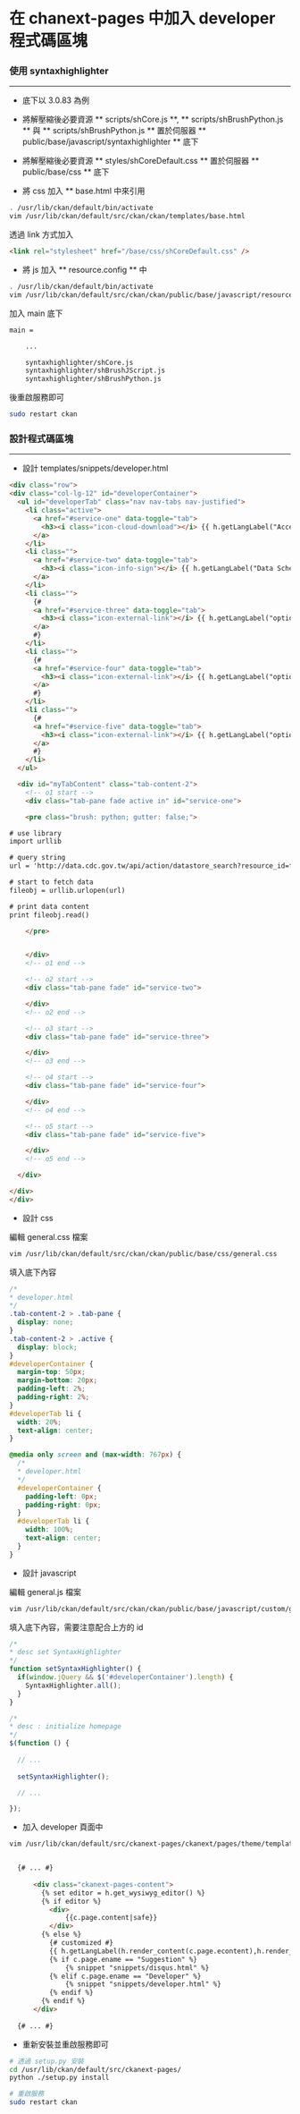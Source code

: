 # 在 chanext-pages 中加入 developer 程式碼區塊

<script type="text/javascript" src="../js/general.js"></script>

### 使用 syntaxhighlighter
---

* 底下以 3.0.83 為例

* 將解壓縮後必要資源 ** scripts/shCore.js **, ** scripts/shBrushPython.js ** 與 ** scripts/shBrushPython.js ** 置於伺服器 ** public/base/javascript/syntaxhighlighter ** 底下

* 將解壓縮後必要資源 ** styles/shCoreDefault.css ** 置於伺服器 ** public/base/css ** 底下

* 將 css 加入 ** base.html 中來引用

```bash
. /usr/lib/ckan/default/bin/activate
vim /usr/lib/ckan/default/src/ckan/ckan/templates/base.html
```

透過 link 方式加入

```html
<link rel="stylesheet" href="/base/css/shCoreDefault.css" />
```

* 將 js 加入 ** resource.config ** 中

```bash
. /usr/lib/ckan/default/bin/activate
vim /usr/lib/ckan/default/src/ckan/ckan/public/base/javascript/resource.config
```

加入 main 底下

```bash
main =

    ...

    syntaxhighlighter/shCore.js
    syntaxhighlighter/shBrushJScript.js
    syntaxhighlighter/shBrushPython.js
```

後重啟服務即可

```bash
sudo restart ckan
```

### 設計程式碼區塊
---

* 設計 templates/snippets/developer.html

```html
<div class="row">
<div class="col-lg-12" id="developerContainer">
  <ul id="developerTab" class="nav nav-tabs nav-justified">
    <li class="active">
      <a href="#service-one" data-toggle="tab">
        <h3><i class="icon-cloud-download"></i> {{ h.getLangLabel("Access Data","取得資料") }}</h3>
      </a>
    </li>
    <li class="">
      <a href="#service-two" data-toggle="tab">
        <h3><i class="icon-info-sign"></i> {{ h.getLangLabel("Data Schema","取得綱目") }}</h3>
      </a>
    </li>
    <li class="">
      {#
      <a href="#service-three" data-toggle="tab">
        <h3><i class="icon-external-link"></i> {{ h.getLangLabel("option3","選項3") }}</h3>
      </a>
      #}
    </li>
    <li class="">
      {#
      <a href="#service-four" data-toggle="tab">
        <h3><i class="icon-external-link"></i> {{ h.getLangLabel("option4","選項4") }}</h3>
      </a>
      #}
    </li>
    <li class="">
      {#
      <a href="#service-five" data-toggle="tab">
        <h3><i class="icon-external-link"></i> {{ h.getLangLabel("option5","選項5") }}</h3>
      </a>
      #}
    </li>
  </ul>

  <div id="myTabContent" class="tab-content-2">
    <!-- o1 start -->
    <div class="tab-pane fade active in" id="service-one">

    <pre class="brush: python; gutter: false;">

# use library
import urllib

# query string
url = 'http://data.cdc.gov.tw/api/action/datastore_search?resource_id=fed8ae7f-e420-4f80-9824-62698b2236b6&limit=5&q=title:jones'

# start to fetch data
fileobj = urllib.urlopen(url)

# print data content
print fileobj.read()

    </pre>


    </div>
    <!-- o1 end -->

    <!-- o2 start -->
    <div class="tab-pane fade" id="service-two">

    </div>
    <!-- o2 end -->

    <!-- o3 start -->
    <div class="tab-pane fade" id="service-three">

    </div>
    <!-- o3 end -->

    <!-- o4 start -->
    <div class="tab-pane fade" id="service-four">

    </div>
    <!-- o4 end -->

    <!-- o5 start -->
    <div class="tab-pane fade" id="service-five">

    </div>
    <!-- o5 end -->

  </div>

</div>
</div>		
```

* 設計 css

編輯 general.css 檔案

```bash
vim /usr/lib/ckan/default/src/ckan/ckan/public/base/css/general.css
```

填入底下內容

```css
/*
* developer.html
*/
.tab-content-2 > .tab-pane {
  display: none;
}
.tab-content-2 > .active {
  display: block;
}
#developerContainer {
  margin-top: 50px;
  margin-bottom: 20px;
  padding-left: 2%;
  padding-right: 2%;
}
#developerTab li {
  width: 20%;
  text-align: center;
}

@media only screen and (max-width: 767px) {
  /*
  * developer.html
  */
  #developerContainer {
    padding-left: 0px;
    padding-right: 0px;
  }
  #developerTab li {
    width: 100%;
    text-align: center;
  }
}
```

* 設計 javascript

編輯 general.js 檔案

```bash
vim /usr/lib/ckan/default/src/ckan/ckan/public/base/javascript/custom/general.js
```

填入底下內容，需要注意配合上方的 id

```javascript
/*
* desc set SyntaxHighlighter
*/
function setSyntaxHighlighter() {
  if(window.jQuery && $('#developerContainer').length) {
    SyntaxHighlighter.all();
  }
}

/*
* desc : initialize homepage
*/
$(function () {
  
  // ...
  
  setSyntaxHighlighter();

  // ...

});
```

* 加入 developer 頁面中

```bash
vim /usr/lib/ckan/default/src/ckanext-pages/ckanext/pages/theme/templates_main/ckanext_pages/page.html
```

```html

  {# ... #}
  
      <div class="ckanext-pages-content">
        {% set editor = h.get_wysiwyg_editor() %}
        {% if editor %}
          <div>
              {{c.page.content|safe}}
          </div>
        {% else %}
          {# customized #}
          {{ h.getLangLabel(h.render_content(c.page.econtent),h.render_content(c.page.content)) }}
          {% if c.page.ename == "Suggestion" %}
              {% snippet "snippets/disqus.html" %}
          {% elif c.page.ename == "Developer" %}
              {% snippet "snippets/developer.html" %}
          {% endif %}
        {% endif %}
      </div>
  
  {# ... #}


```

* 重新安裝並重啟服務即可

```bash
# 透過 setup.py 安裝
cd /usr/lib/ckan/default/src/ckanext-pages/
python ./setup.py install

# 重啟服務
sudo restart ckan
```



